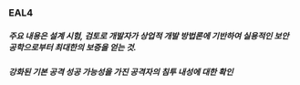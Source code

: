 ### EAL4
##### 주요 내용은 설계 시험, 검토로 개발자가 상업적 개발 방법론에 기반하여 실용적인 보안공학으로부터 최대한의 보증을 얻는 것.
##### 강화된 기본 공격 성공 가능성을 가진 공격자의 침투 내성에 대한 확인
